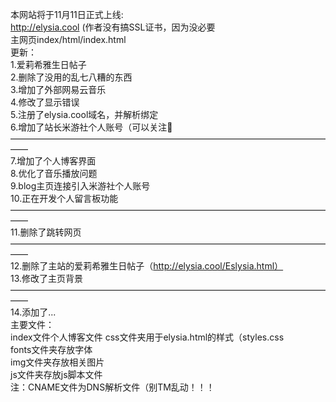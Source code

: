 本网站将于11月11日正式上线:  
http://elysia.cool (作者没有搞SSL证书，因为没必要  
主网页index/html/index.html  
更新：  
1.爱莉希雅生日帖子  
2.删除了没用的乱七八糟的东西  
3.增加了外部网易云音乐  
4.修改了显示错误  
5.注册了elysia.cool域名，并解析绑定    
6.增加了站长米游社个人账号（可以关注🤭  
——————————————————————————————————————  
7.增加了个人博客界面  
8.优化了音乐播放问题  
9.blog主页连接引入米游社个人账号  
10.正在开发个人留言板功能  
——————————————————————————————————————  
11.删除了跳转网页  
——————————————————————————————————————  
12.删除了主站的爱莉希雅生日帖子（http://elysia.cool/Eslysia.html）  
13.修改了主页背景  
——————————————————————————————————————  
14.添加了...   
主要文件：  
index文件个人博客文件
css文件夹用于elysia.html的样式（styles.css  
fonts文件夹存放字体  
img文件夹存放相关图片  
js文件夹存放js脚本文件  
注：CNAME文件为DNS解析文件（别TM乱动！！！
